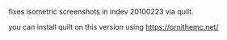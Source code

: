 fixes isometric screenshots in indev 20100223 via quilt.

you can install quilt on this version using https://ornithemc.net/
